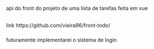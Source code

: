 #
api do front do projeto de uma lista de tarefas feita em vue

##
<a>
link https://github.com/vieira96/front-todo/
</a>

### 

futuramente implementarei o sistema de login